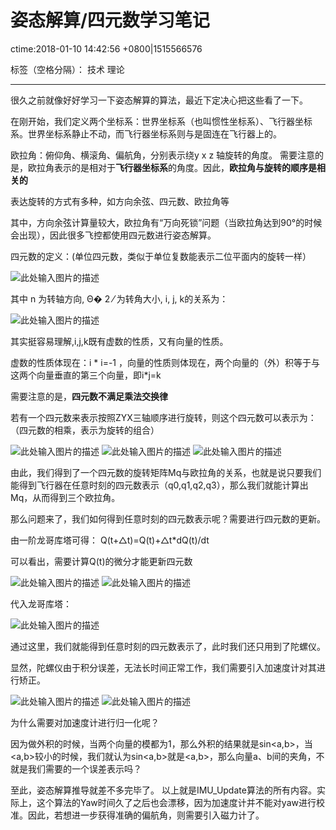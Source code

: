 ﻿# 姿态解算/四元数学习笔记
ctime:2018-01-10 14:42:56 +0800|1515566576

标签（空格分隔）： 技术 理论

---
很久之前就像好好学习一下姿态解算的算法，最近下定决心把这些看了一下。

在刚开始，我们定义两个坐标系：世界坐标系（也叫惯性坐标系）、飞行器坐标系。世界坐标系静止不动，而飞行器坐标系则与是固连在飞行器上的。

欧拉角：俯仰角、横滚角、偏航角，分别表示绕y x z 轴旋转的角度。
需要注意的是，欧拉角表示的是相对于**飞行器坐标系**的角度。因此，**欧拉角与旋转的顺序是相关的**

表达旋转的方式有多种，如方向余弦、四元数、欧拉角等

其中，方向余弦计算量较大，欧拉角有“万向死锁”问题（当欧拉角达到90°的时候会出现），因此很多飞控都使用四元数进行姿态解算。

四元数的定义：(单位四元数，类似于单位复数能表示二位平面内的旋转一样）

![此处输入图片的描述][1]

其中 n 为转轴方向, Θ� 2 ⁄ 为转角大小, i, j, k的关系为：

![此处输入图片的描述][2]

其实挺容易理解,i,j,k既有虚数的性质，又有向量的性质。

虚数的性质体现在：i * i=-1 ，向量的性质则体现在，两个向量的（外）积等于与这两个向量垂直的第三个向量，即i*j=k

需要注意的是，**四元数不满足乘法交换律**

若有一个四元数来表示按照ZYX三轴顺序进行旋转，则这个四元数可以表示为：（四元数的相乘，表示为旋转的组合）

![此处输入图片的描述][3]
![此处输入图片的描述][4]
![此处输入图片的描述][5]

由此，我们得到了一个四元数的旋转矩阵Mq与欧拉角的关系，也就是说只要我们能得到飞行器在任意时刻的四元数表示（q0,q1,q2,q3），那么我们就能计算出Mq，从而得到三个欧拉角。

那么问题来了，我们如何得到任意时刻的四元数表示呢？需要进行四元数的更新。

由一阶龙哥库塔可得：
Q(t+△t)=Q(t)+△t*dQ(t)/dt

可以看出，需要计算Q(t)的微分才能更新四元数

![此处输入图片的描述][6]
![此处输入图片的描述][7]

代入龙哥库塔：

![此处输入图片的描述][8]

通过这里，我们就能得到任意时刻的四元数表示了，此时我们还只用到了陀螺仪。

显然，陀螺仪由于积分误差，无法长时间正常工作，我们需要引入加速度计对其进行矫正。

![此处输入图片的描述][9]
![此处输入图片的描述][10]

为什么需要对加速度计进行归一化呢？

因为做外积的时候，当两个向量的模都为1，那么外积的结果就是sin<a,b>，当<a,b>较小的时候，我们就认为sin<a,b>就是<a,b>，那么向量a、b间的夹角，不就是我们需要的一个误差表示吗？

至此，姿态解算推导就差不多完毕了。
以上就是IMU_Update算法的所有内容。实际上，这个算法的Yaw时间久了之后也会漂移，因为加速度计并不能对yaw进行校准。因此，若想进一步获得准确的偏航角，则需要引入磁力计了。


  [1]: https://raw.githubusercontent.com/Ncerzzk/MyBlog/master/img/a.jpg
  [2]: https://raw.githubusercontent.com/Ncerzzk/MyBlog/master/img/b.jpg
  [3]: https://raw.githubusercontent.com/Ncerzzk/MyBlog/master/img/c.jpg
  [4]: https://raw.githubusercontent.com/Ncerzzk/MyBlog/master/img/d.jpg
  [5]: https://raw.githubusercontent.com/Ncerzzk/MyBlog/master/img/e.jpg
  [6]: https://raw.githubusercontent.com/Ncerzzk/MyBlog/master/img/h.jpg
  [7]: https://raw.githubusercontent.com/Ncerzzk/MyBlog/master/img/i.jpg
  [8]: https://raw.githubusercontent.com/Ncerzzk/MyBlog/master/img/j.jpg
  [9]: https://raw.githubusercontent.com/Ncerzzk/MyBlog/master/img/k.jpg
  [10]: https://raw.githubusercontent.com/Ncerzzk/MyBlog/master/img/l.jpg
